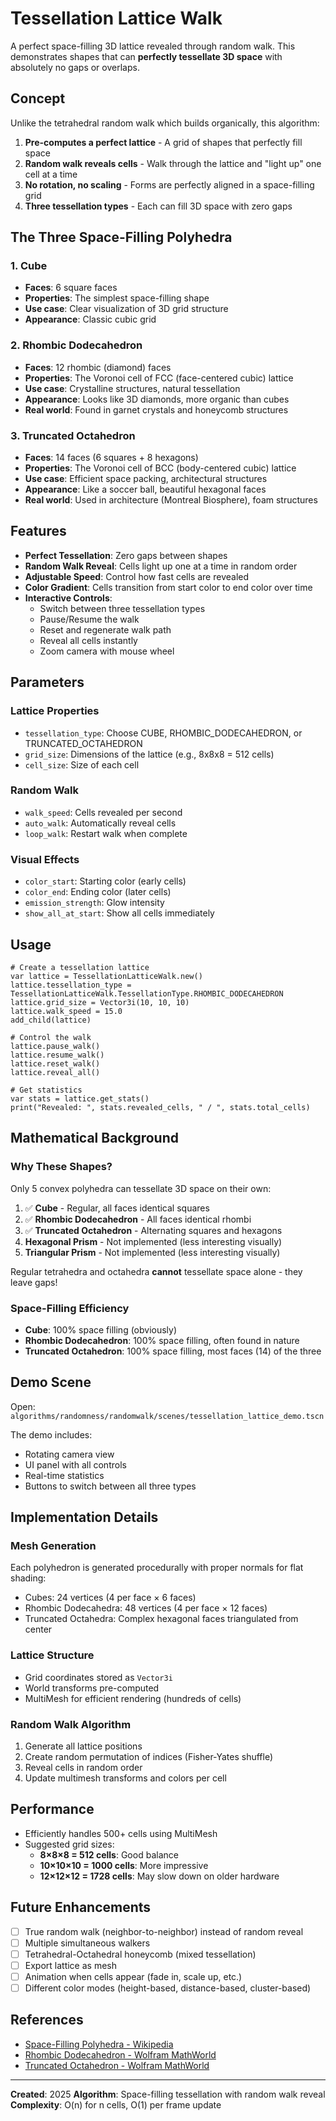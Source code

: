 # Tessellation Lattice Walk

A perfect space-filling 3D lattice revealed through random walk. This demonstrates shapes that can **perfectly tessellate 3D space** with absolutely no gaps or overlaps.

## Concept

Unlike the tetrahedral random walk which builds organically, this algorithm:

1. **Pre-computes a perfect lattice** - A grid of shapes that perfectly fill space
2. **Random walk reveals cells** - Walk through the lattice and "light up" one cell at a time
3. **No rotation, no scaling** - Forms are perfectly aligned in a space-filling grid
4. **Three tessellation types** - Each can fill 3D space with zero gaps

## The Three Space-Filling Polyhedra

### 1. Cube
- **Faces**: 6 square faces
- **Properties**: The simplest space-filling shape
- **Use case**: Clear visualization of 3D grid structure
- **Appearance**: Classic cubic grid

### 2. Rhombic Dodecahedron
- **Faces**: 12 rhombic (diamond) faces
- **Properties**: The Voronoi cell of FCC (face-centered cubic) lattice
- **Use case**: Crystalline structures, natural tessellation
- **Appearance**: Looks like 3D diamonds, more organic than cubes
- **Real world**: Found in garnet crystals and honeycomb structures

### 3. Truncated Octahedron
- **Faces**: 14 faces (6 squares + 8 hexagons)
- **Properties**: The Voronoi cell of BCC (body-centered cubic) lattice
- **Use case**: Efficient space packing, architectural structures
- **Appearance**: Like a soccer ball, beautiful hexagonal faces
- **Real world**: Used in architecture (Montreal Biosphere), foam structures

## Features

- **Perfect Tessellation**: Zero gaps between shapes
- **Random Walk Reveal**: Cells light up one at a time in random order
- **Adjustable Speed**: Control how fast cells are revealed
- **Color Gradient**: Cells transition from start color to end color over time
- **Interactive Controls**:
  - Switch between three tessellation types
  - Pause/Resume the walk
  - Reset and regenerate walk path
  - Reveal all cells instantly
  - Zoom camera with mouse wheel

## Parameters

### Lattice Properties
- `tessellation_type`: Choose CUBE, RHOMBIC_DODECAHEDRON, or TRUNCATED_OCTAHEDRON
- `grid_size`: Dimensions of the lattice (e.g., 8x8x8 = 512 cells)
- `cell_size`: Size of each cell

### Random Walk
- `walk_speed`: Cells revealed per second
- `auto_walk`: Automatically reveal cells
- `loop_walk`: Restart walk when complete

### Visual Effects
- `color_start`: Starting color (early cells)
- `color_end`: Ending color (later cells)
- `emission_strength`: Glow intensity
- `show_all_at_start`: Show all cells immediately

## Usage

```gdscript
# Create a tessellation lattice
var lattice = TessellationLatticeWalk.new()
lattice.tessellation_type = TessellationLatticeWalk.TessellationType.RHOMBIC_DODECAHEDRON
lattice.grid_size = Vector3i(10, 10, 10)
lattice.walk_speed = 15.0
add_child(lattice)

# Control the walk
lattice.pause_walk()
lattice.resume_walk()
lattice.reset_walk()
lattice.reveal_all()

# Get statistics
var stats = lattice.get_stats()
print("Revealed: ", stats.revealed_cells, " / ", stats.total_cells)
```

## Mathematical Background

### Why These Shapes?

Only 5 convex polyhedra can tessellate 3D space on their own:
1. ✅ **Cube** - Regular, all faces identical squares
2. ✅ **Rhombic Dodecahedron** - All faces identical rhombi
3. ✅ **Truncated Octahedron** - Alternating squares and hexagons
4. **Hexagonal Prism** - Not implemented (less interesting visually)
5. **Triangular Prism** - Not implemented (less interesting visually)

Regular tetrahedra and octahedra **cannot** tessellate space alone - they leave gaps!

### Space-Filling Efficiency

- **Cube**: 100% space filling (obviously)
- **Rhombic Dodecahedron**: 100% space filling, often found in nature
- **Truncated Octahedron**: 100% space filling, most faces (14) of the three

## Demo Scene

Open: `algorithms/randomness/randomwalk/scenes/tessellation_lattice_demo.tscn`

The demo includes:
- Rotating camera view
- UI panel with all controls
- Real-time statistics
- Buttons to switch between all three types

## Implementation Details

### Mesh Generation
Each polyhedron is generated procedurally with proper normals for flat shading:
- Cubes: 24 vertices (4 per face × 6 faces)
- Rhombic Dodecahedra: 48 vertices (4 per face × 12 faces)
- Truncated Octahedra: Complex hexagonal faces triangulated from center

### Lattice Structure
- Grid coordinates stored as `Vector3i`
- World transforms pre-computed
- MultiMesh for efficient rendering (hundreds of cells)

### Random Walk Algorithm
1. Generate all lattice positions
2. Create random permutation of indices (Fisher-Yates shuffle)
3. Reveal cells in random order
4. Update multimesh transforms and colors per cell

## Performance

- Efficiently handles 500+ cells using MultiMesh
- Suggested grid sizes:
  - **8×8×8 = 512 cells**: Good balance
  - **10×10×10 = 1000 cells**: More impressive
  - **12×12×12 = 1728 cells**: May slow down on older hardware

## Future Enhancements

- [ ] True random walk (neighbor-to-neighbor) instead of random reveal
- [ ] Multiple simultaneous walkers
- [ ] Tetrahedral-Octahedral honeycomb (mixed tessellation)
- [ ] Export lattice as mesh
- [ ] Animation when cells appear (fade in, scale up, etc.)
- [ ] Different color modes (height-based, distance-based, cluster-based)

## References

- [Space-Filling Polyhedra - Wikipedia](https://en.wikipedia.org/wiki/Honeycomb_(geometry))
- [Rhombic Dodecahedron - Wolfram MathWorld](https://mathworld.wolfram.com/RhombicDodecahedron.html)
- [Truncated Octahedron - Wolfram MathWorld](https://mathworld.wolfram.com/TruncatedOctahedron.html)

---

**Created**: 2025
**Algorithm**: Space-filling tessellation with random walk reveal
**Complexity**: O(n) for n cells, O(1) per frame update
